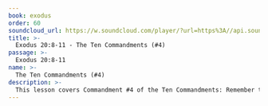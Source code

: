 ```yaml
---
book: exodus
order: 60
soundcloud_url: https://w.soundcloud.com/player/?url=https%3A//api.soundcloud.com/tracks/
title: >-
  Exodus 20:8-11 - The Ten Commandments (#4)
passage: >-
  Exodus 20:8-11
name: >-
  The Ten Commandments (#4)
description: >-
  This lesson covers Commandment #4 of the Ten Commandments: Remember the Sabbath Day. Keep in regular touch.
---
```


